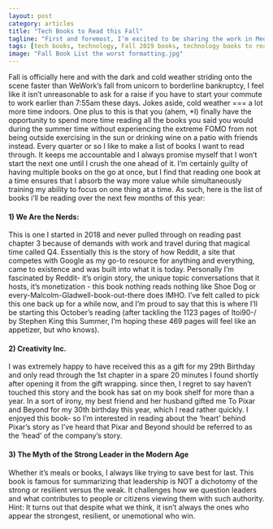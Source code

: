 ```yaml
---
layout: post
category: articles
title: "Tech Books to Read this Fall"
tagline: "First and foremost, I’m excited to be sharing the work in Meditations on Tech with you."
tags: [tech books, technology, Fall 2019 books, technology books to read, tech books to read fall 2019]
image: "Fall Book List the worst formatting.jpg"
---
```

Fall is officially here and with the dark and cold weather striding onto the scene faster than WeWork’s fall from unicorn to borderline bankruptcy, I feel like it isn’t unreasonable to ask for a raise if you have to start your commute to work earlier than 7:55am these days.
Jokes aside, cold weather === a lot more time indoors. One plus to this is that you (ahem, *I) finally have the opportunity to spend more time reading all the books you said you would during the summer time without experiencing the extreme FOMO from not being outside exercising in the sun or drinking wine on a patio with friends instead.
Every quarter or so I like to make a list of books I want to read through. It keeps me accountable and I always promise myself that I won’t start the next one until I crush the one ahead of it. I’m certainly guilty of having multiple books on the go at once, but I find that reading one book at a time ensures that I absorb the way more value while simultaneously training my ability to focus on one thing at a time. 
As such, here is the list of books i’ll be reading over the next few months of this year:

#### 1) We Are the Nerds:

This is one I started in 2018 and never pulled through on reading past chapter 3 because of demands with work and travel during that magical time called Q4. Essentially this is the story of how Reddit, a site that competes with Google as my go-to resource for anything and everything, came to existence and was built into what it is today. Personally I’m fascinated by Reddit- it’s origin story, the unique topic conversations that it hosts, it’s monetization - this book nothing reads nothing like Shoe Dog or every-Malcolm-Gladwell-book-out-there does IMHO. I’ve felt called to pick this one back up for a while now, and I’m proud to say that this is where I’ll be starting this October’s reading (after tackling the 1123 pages of Itoi90-/ by Stephen King this Summer, I’m hoping these 469 pages will feel like an appetizer, but who knows).

#### 2) Creativity Inc. 
I was extremely happy to have received this as a gift for my 29th Birthday and only read through the 1st chapter in a spare 20 minutes I found shortly after opening it from the gift wrapping. since then, I regret to say haven’t touched this story and the book has sat on my book shelf for more than a year. In a sort of irony, my best friend and her husband gifted me To Pixar and Beyond for my 30th birthday this year, which I read rather quickly. I enjoyed this book- so I’m interested in reading about the ‘heart’ behind Pixar’s story as I’ve heard that Pixar and Beyond should be referred to as the ‘head’ of the company’s story. 

#### 3) The Myth of the Strong Leader in the Modern Age

Whether it’s meals or books, I always like trying to save best for last. This book is famous for summarizing that leadership is NOT a dichotomy of the strong or resilient versus the weak. It challenges how we question leaders and what contributes to people or citizens viewing them with such authority. Hint: It turns out that despite what we think, it isn’t always the ones who appear the strongest, resilient, or unemotional who win.

